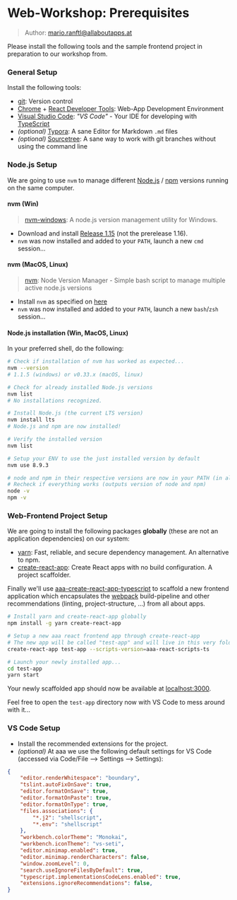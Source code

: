 # Web-Workshop: Prerequisites

> Author: [mario.ranftl@allaboutapps.at](https://confluence.allaboutapps.at/mailto:/mario.ranftl@allaboutapps.at)
>

Please install the following tools and the sample frontend project in preparation to our workshop from.

### General Setup

Install the following tools:

* [git](https://git-scm.com/): Version control
* [Chrome](https://www.google.de/chrome/browser/desktop/index.html) + [React Developer Tools](https://chrome.google.com/webstore/detail/react-developer-tools/fmkadmapgofadopljbjfkapdkoienihi): Web-App Development Environment
* [Visual Studio Code](https://code.visualstudio.com/): *"VS Code"* - Your IDE for developing with [TypeScript](https://www.typescriptlang.org/)
* *(optional)* [Typora](https://typora.io/): A sane Editor for Markdown `.md` files
* *(optional)* [Sourcetree](https://www.sourcetreeapp.com/): A sane way to work with git branches without using the command line

### Node.js Setup

We are going to use `nvm` to manage different [Node.js](https://nodejs.org/en/) / [npm](https://www.npmjs.com/) versions running on the same computer. 

#### nvm (Win)

> [nvm-windows](https://github.com/coreybutler/nvm-windows): A node.js version management utility for Windows.

- Download and install [Release 1.15](https://github.com/coreybutler/nvm-windows/releases/download/1.1.5/nvm-setup.zip) (not the prerelease 1.16).
- `nvm` was now installed and added to your `PATH`, launch a new `cmd` session...

#### nvm (MacOS, Linux)

> [nvm](https://github.com/creationix/nvm): Node Version Manager - Simple bash script to manage multiple active node.js versions

- Install `nvm` as specified on [here](https://github.com/creationix/nvm#install-script)
- `nvm` was now installed and added to your `PATH`, launch a new `bash`/`zsh` session...

#### Node.js installation (Win, MacOS, Linux)

In your preferred shell, do the following:

```bash
# Check if installation of nvm has worked as expected...
nvm --version
# 1.1.5 (windows) or v0.33.x (macOS, linux)

# Check for already installed Node.js versions
nvm list
# No installations recognized.

# Install Node.js (the current LTS version)
nvm install lts
# Node.js and npm are now installed!

# Verify the installed version
nvm list

# Setup your ENV to use the just installed version by default
nvm use 8.9.3

# node and npm in their respective versions are now in your PATH (in all shells)!
# Recheck if everything works (outputs version of node and npm)
node -v
npm -v
```

### Web-Frontend Project Setup

We are going to install the following packages **globally** (these are not an application dependencies) on our system:

* [yarn](https://yarnpkg.com/lang/en/): Fast, reliable, and secure dependency management. An alternative to npm.
* [create-react-app](https://github.com/facebookincubator/create-react-app): Create React apps with no build configuration. A project scaffolder.

Finally we'll use [aaa-create-react-app-typescript](https://github.com/majodev/aaa-create-react-app-typescript) to scaffold a new frontend application which encapsulates the [webpack](https://webpack.github.io/) build-pipeline and other recommendations (linting, project-structure, ...) from all about apps.

```bash
# Install yarn and create-react-app globally
npm install -g yarn create-react-app

# Setup a new aaa react frontend app through create-react-app
# The new app will be called "test-app" and will live in this very folder in your cwd
create-react-app test-app --scripts-version=aaa-react-scripts-ts

# Launch your newly installed app...
cd test-app
yarn start
```

Your newly scaffolded app should now be available at [localhost:3000](http://localhost:3000).

Feel free to open the `test-app` directory now with VS Code to mess around with it...

### VS Code Setup

* Install the recommended extensions for the project.
* *(optional)* At aaa we use the following default settings for VS Code (accessed via Code/File —> Settings —> Settings):

```json
{
    "editor.renderWhitespace": "boundary",
    "tslint.autoFixOnSave": true,
    "editor.formatOnSave": true,
    "editor.formatOnPaste": true,
    "editor.formatOnType": true,
    "files.associations": {
        "*.j2": "shellscript",
        "*.env": "shellscript"
    },
    "workbench.colorTheme": "Monokai",
    "workbench.iconTheme": "vs-seti",
    "editor.minimap.enabled": true,
    "editor.minimap.renderCharacters": false,
    "window.zoomLevel": 0,
    "search.useIgnoreFilesByDefault": true,
    "typescript.implementationsCodeLens.enabled": true,
    "extensions.ignoreRecommendations": false,
}
```

